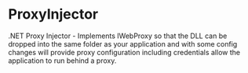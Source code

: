 # ProxyInjector
.NET Proxy Injector - Implements IWebProxy so that the DLL can be dropped into the same folder as your application and with some config changes will provide proxy configuration including credentials allow the application to run behind a proxy.
